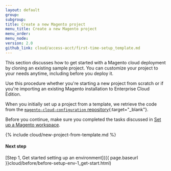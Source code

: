 ```yaml
---
layout: default
group: 
subgroup:
title: Create a new Magento project
menu_title: Create a new Magento project
menu_order:
menu_node:
version: 2.0
github_link: cloud/access-acct/first-time-setup_template.md
---
```


This section discusses how to get started with a Magento cloud deployment by cloning an existing sample project. You can customize your project to your needs anytime, including before you deploy it.

Use this procedure whether you're starting a new project from scratch or if you're importing an existing Magento installation to Enterprise Cloud Edition.

When you initially set up a project from a template, we retrieve the code from the [`magento-cloud-configuration` repository](https://github.com/magento/magento-cloud-configuration){:target="_blank"}.

<div class="bs-callout bs-callout-info" id="info">
  <p>Before you continue, make sure you completed the tasks discussed in <a href="{{ page.baseurl }}cloud/before/before-workspace.html">Set up a Magento workspace</a>.</p>
</div>

{% include cloud/new-project-from-template.md %}

#### Next step
[Step 1, Get started setting up an environment]({{ page.baseurl }}cloud/before/before-setup-env-1_get-start.html)
